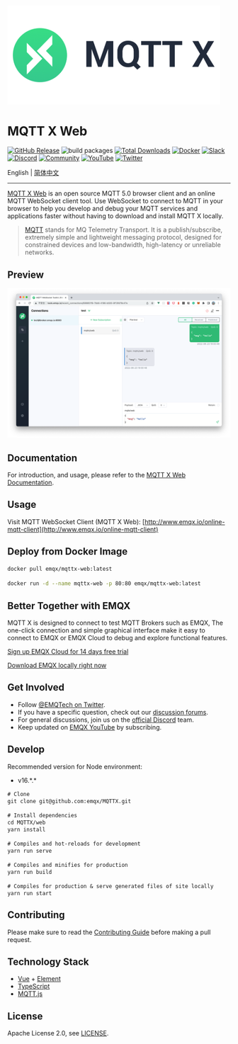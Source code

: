 <img src="../assets/mqttx-logo.png" width="480" alt="MQTTX Logo" />

# MQTT X Web

[![GitHub Release](https://img.shields.io/github/release/emqx/mqttx?color=brightgreen)](https://github.com/emqx/mqttx/releases)
![build packages](https://github.com/emqx/MQTTX/workflows/build%20packages/badge.svg)
[![Total Downloads](https://img.shields.io/github/downloads/emqx/mqttx/total.svg)](https://github.com/emqx/mqttx/releases)
[![Docker](https://img.shields.io/docker/pulls/emqx/mqttx-web)](https://hub.docker.com/r/emqx/mqttx-web)
[![Slack](https://img.shields.io/badge/Slack-EMQX-39AE85?logo=slack)](https://slack-invite.emqx.io/) [![Discord](https://img.shields.io/discord/931086341838622751?label=Discord&logo=discord)](https://discord.gg/xYGf3fQnES)
[![Community](https://img.shields.io/badge/Community-MQTT%20X-yellow?logo=github)](https://github.com/emqx/MQTTX/discussions)
[![YouTube](https://img.shields.io/badge/Subscribe-EMQ-FF0000?logo=youtube)](https://www.youtube.com/channel/UC5FjR77ErAxvZENEWzQaO5Q)
[![Twitter](https://img.shields.io/badge/Follow-EMQ-1DA1F2?logo=twitter)](https://twitter.com/EMQTech)

English | [简体中文](./README-CN.md)

---

[MQTT X Web](https://mqttx.app) is an open source MQTT 5.0 browser client and an online MQTT WebSocket client tool. Use WebSocket to connect to MQTT in your browser to help you develop and debug your MQTT services and applications faster without having to download and install MQTT X locally.

> [MQTT](http://mqtt.org/faq) stands for MQ Telemetry Transport. It is a publish/subscribe, extremely simple and lightweight messaging protocol, designed for constrained devices and low-bandwidth, high-latency or unreliable networks.

## Preview

![mqttx-preview](../assets/mqttx-web-preview.png)

## Documentation

For introduction, and usage, please refer to the [MQTT X Web Documentation](https://mqttx.app/docs/web).

## Usage

Visit MQTT WebSocket Client (MQTT X Web): [http://www.emqx.io/online-mqtt-client](http://www.emqx.io/online-mqtt-client)

## Deploy from Docker Image

```bash
docker pull emqx/mqttx-web:latest

docker run -d --name mqttx-web -p 80:80 emqx/mqttx-web:latest
```

## Better Together with EMQX

MQTT X is designed to connect to test MQTT Brokers such as EMQX, The one-click connection and simple graphical interface make it easy to connect to EMQX or EMQX Cloud to debug and explore functional features.

[Sign up EMQX Cloud for 14 days free trial](https://www.emqx.com/en/try?product=cloud)

[Download EMQX locally right now](https://www.emqx.com/en/try?product=enterprise)

## Get Involved

- Follow [@EMQTech on Twitter](https://twitter.com/EMQTech).
- If you have a specific question, check out our [discussion forums](https://github.com/emqx/emqx/discussions).
- For general discussions, join us on the [official Discord](https://discord.gg/xYGf3fQnES) team.
- Keep updated on [EMQX YouTube](https://www.youtube.com/channel/UC5FjR77ErAxvZENEWzQaO5Q) by subscribing.

## Develop

Recommended version for Node environment:

- v16.\*.\*

``` shell
# Clone
git clone git@github.com:emqx/MQTTX.git

# Install dependencies
cd MQTTX/web
yarn install

# Compiles and hot-reloads for development
yarn run serve

# Compiles and minifies for production
yarn run build

# Compiles for production & serve generated files of site locally
yarn run start
```

## Contributing

Please make sure to read the [Contributing Guide](https://github.com/emqx/MQTTX/blob/main/.github/CONTRIBUTING.md) before making a pull request.

## Technology Stack

- [Vue](https://vuejs.org/) + [Element](https://element.eleme.io)
- [TypeScript](https://www.typescriptlang.org/)
- [MQTT.js](https://github.com/mqttjs/MQTT.js)

## License

Apache License 2.0, see [LICENSE](https://github.com/emqx/MQTTX/blob/main/LICENSE).
